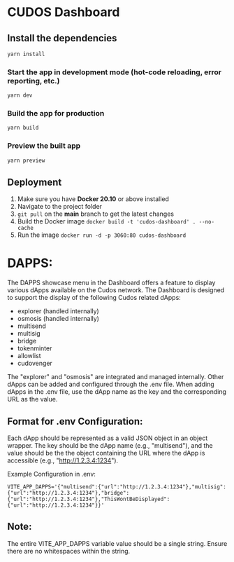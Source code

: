 # CUDOS Dashboard

## Install the dependencies

```bash
yarn install
```

### Start the app in development mode (hot-code reloading, error reporting, etc.)

```bash
yarn dev
```

### Build the app for production

```bash
yarn build
```

### Preview the built app

```bash
yarn preview
```

## Deployment

1. Make sure you have **Docker 20.10** or above installed
2. Navigate to the project folder
3. `git pull` on the **main** branch to get the latest changes
4. Build the Docker image
   `docker build -t 'cudos-dashboard' . --no-cache`
5. Run the image
   `docker run -d -p 3060:80 cudos-dashboard`


# DAPPS:
The DAPPS showcase menu in the Dashboard offers a feature to display various dApps available on the Cudos network. The Dashboard is designed to support the display of the following Cudos related dApps:

   - explorer (handled internally)
   - osmosis (handled internally)
   - multisend
   - multisig
   - bridge
   - tokenminter
   - allowlist
   - cudovenger
 
 The "explorer" and "osmosis" are integrated and managed internally. Other dApps can be added and configured through the .env file. When adding dApps in the .env file, use the dApp name as the key and the corresponding URL as the value.

## Format for .env Configuration:
Each dApp should be represented as a valid JSON object in an object wrapper. The key should be the dApp name (e.g., "multisend"), and the value should be the the object containing the URL where the dApp is accessible (e.g., "http://1.2.3.4:1234").

Example Configuration in .env:
   ```
   VITE_APP_DAPPS='{"multisend":{"url":"http://1.2.3.4:1234"},"multisig":{"url":"http://1.2.3.4:1234"},"bridge":{"url":"http://1.2.3.4:1234"},"ThisWontBeDisplayed":{"url":"http://1.2.3.4:1234"}}'
   ```

## Note:
The entire VITE_APP_DAPPS variable value should be a single string.
Ensure there are no whitespaces within the string.